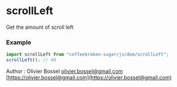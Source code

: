 # scrollLeft

Get the amount of scroll left

### Example

```js
import scrollLeft from "coffeekraken-sugar/js/dom/scrollLeft";
scrollLeft(); // 40
```

Author : Olivier Bossel [olivier.bossel@gmail.com](mailto:olivier.bossel@gmail.com) [https://olivier.bossel@gmail.com](https://olivier.bossel@gmail.com)
